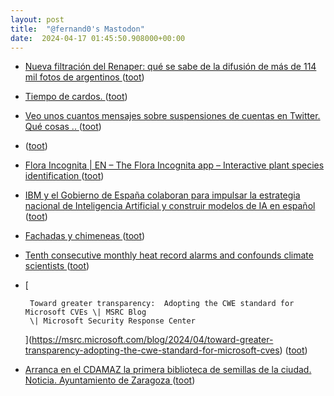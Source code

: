```yaml
---
layout: post
title:  "@fernand0's Mastodon"
date:  2024-04-17 01:45:50.908000+00:00
---
```

*  [Nueva filtración del Renaper: qué se sabe de la difusión de más de 114 mil fotos de argentinos ](https://medium.com/@juanbrodersen/nueva-filtraci%C3%B3n-del-renaper-qu%C3%A9-se-sabe-de-la-difusi%C3%B3n-de-m%C3%A1s-de-114-mil-fotos-de-argentinos-9d5d14f5a64) ([toot](https://mastodon.social/@fernand0/112284031444921243))
*  [Tiempo de cardos. ](https://avecesunafoto.wordpress.com/2024/04/16/tiempo-de-cardos-2) ([toot](https://mastodon.social/@fernand0/112282688662717572))
*  [Veo unos cuantos mensajes sobre suspensiones de cuentas en Twitter. Qué cosas .. ](https://mastodon.social/@fernand0/112282661268336698) ([toot](https://mastodon.social/@fernand0/112282661268336698))
*  [ ](https://mastodon.social/users/fernand0/statuses/112282291436314146/activity) ([toot](https://mastodon.social/users/fernand0/statuses/112282291436314146/activity))
*  [Flora Incognita \| EN – The Flora Incognita app – Interactive plant species identification ](https://floraincognita.com) ([toot](https://mastodon.social/@fernand0/112281980001725425))
*  [IBM y el Gobierno de España colaboran para impulsar la estrategia nacional de Inteligencia Artificial y construir modelos de IA en español ](https://www.laecuaciondigital.com/tecnologias/inteligencia-artificial/ibm-y-el-gobierno-de-espana-colaboran-para-impulsar-la-estrategia-nacional-de-inteligencia-artificial-y-construir-modelos-de-ia-en-espanol) ([toot](https://mastodon.social/@fernand0/112281901040311338))
*  [Fachadas y chimeneas ](https://www.flickr.com/photos/fernand0/53624653571) ([toot](https://mastodon.social/@fernand0/112281684732463162))
*  [Tenth consecutive monthly heat record alarms and confounds climate scientists ](https://www.theguardian.com/global/2024/apr/09/tenth-consecutive-monthly-heat-record-alarms-confounds-climate-scientist) ([toot](https://mastodon.social/@fernand0/112281503871983844))
*  [
        
        Toward greater transparency:  Adopting the CWE standard for Microsoft CVEs \| MSRC Blog
        \| Microsoft Security Response Center 
        
     ](https://msrc.microsoft.com/blog/2024/04/toward-greater-transparency-adopting-the-cwe-standard-for-microsoft-cves) ([toot](https://mastodon.social/@fernand0/112281343530238471))
*  [Arranca en el CDAMAZ la primera biblioteca de semillas de la ciudad. Noticia. Ayuntamiento de Zaragoza ](https://www.zaragoza.es/sede/servicio/noticia/32152) ([toot](https://mastodon.social/@fernand0/112280727051152278))
